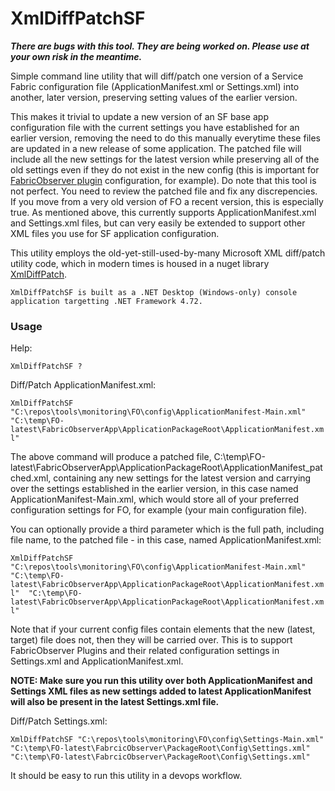 # XmlDiffPatchSF

***There are bugs with this tool. They are being worked on. Please use at your own risk in the meantime.***

Simple command line utility that will diff/patch one version of a Service Fabric configuration file (ApplicationManifest.xml or Settings.xml) into another, later version, preserving setting values of the earlier version. 

This makes it trivial to update a new version of an SF base app configuration file with the current settings you have established for an earlier version, removing the need to do this manually everytime these files are updated in a new release of some application. The patched file will include all the new settings for the latest version while preserving all of the old settings even if they do not exist in the new config (this is important for [FabricObserver plugin](https://github.com/microsoft/service-fabric-observer/blob/develop/Documentation/Plugins.md) configuration, for example). Do note that this tool is not perfect. You need to review the patched file and fix any discrepencies. If you move from a very old version of FO a recent version, this is especially true. 
As mentioned above, this currently supports ApplicationManifest.xml and Settings.xml files, but can very easily be extended to support other XML files you use for SF application configuration. 

This utility employs the old-yet-still-used-by-many Microsoft XML diff/patch utility code, which in modern times is housed in a nuget library [XmlDiffPatch](https://www.nuget.org/packages/XMLDiffPatch/). 

```XmlDiffPatchSF is built as a .NET Desktop (Windows-only) console application targetting .NET Framework 4.72.```

### Usage

Help:

```XmlDiffPatchSF ? ```

Diff/Patch ApplicationManifest.xml:

```XmlDiffPatchSF "C:\repos\tools\monitoring\FO\config\ApplicationManifest-Main.xml" "C:\temp\FO-latest\FabricObserverApp\ApplicationPackageRoot\ApplicationManifest.xml" ``` 

The above command will produce a patched file, C:\temp\FO-latest\FabricObserverApp\ApplicationPackageRoot\ApplicationManifest_patched.xml, containing any new settings for the latest version and carrying over the settings established in the earlier version, in this case named ApplicationManifest-Main.xml, which would store all of your preferred configuration settings for FO, for example (your main configuration file).

You can optionally provide a third parameter which is the full path, including file name, to the patched file - in this case, named ApplicationManifest.xml: 

```XmlDiffPatchSF "C:\repos\tools\monitoring\FO\config\ApplicationManifest-Main.xml" "C:\temp\FO-latest\FabricObserverApp\ApplicationPackageRoot\ApplicationManifest.xml"  "C:\temp\FO-latest\FabricObserverApp\ApplicationPackageRoot\ApplicationManifest.xml" ``` 

Note that if your current config files contain elements that the new (latest, target) file does not, then they will be carried over. This is to support FabricObserver Plugins and their related configuration settings in Settings.xml and ApplicationManifest.xml. 

**NOTE: Make sure you run this utility over both ApplicationManifest and Settings XML files as new settings added to latest ApplicationManifest will also be present in the latest Settings.xml file.** 

Diff/Patch Settings.xml: 

```XmlDiffPatchSF "C:\repos\tools\monitoring\FO\config\Settings-Main.xml" "C:\temp\FO-latest\FabrcicObserver\PackageRoot\Config\Settings.xml" "C:\temp\FO-latest\FabrcicObserver\PackageRoot\Config\Settings.xml" ``` 

It should be easy to run this utility in a devops workflow. 
